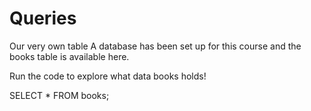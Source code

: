 # Queries 

Our very own table
A database has been set up for this course and the books table is available here.

Run the code to explore what data books holds!

SELECT *
FROM books;

